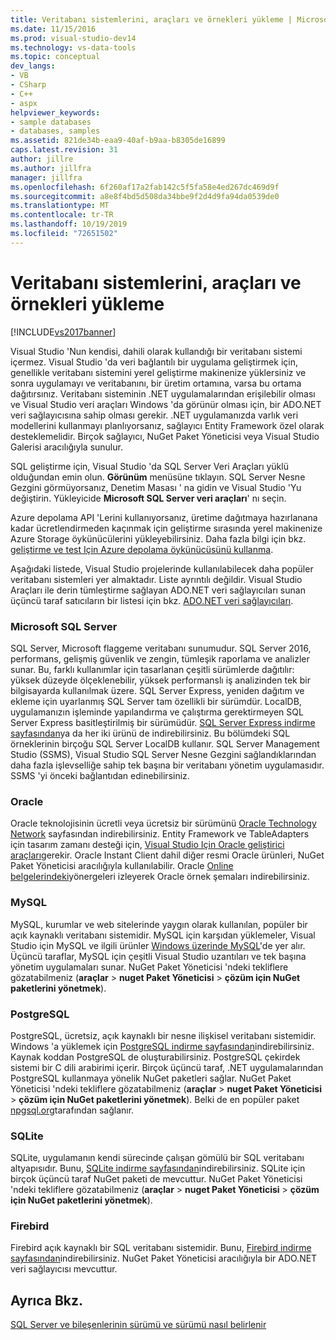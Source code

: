 ```yaml
---
title: Veritabanı sistemlerini, araçları ve örnekleri yükleme | Microsoft Docs
ms.date: 11/15/2016
ms.prod: visual-studio-dev14
ms.technology: vs-data-tools
ms.topic: conceptual
dev_langs:
- VB
- CSharp
- C++
- aspx
helpviewer_keywords:
- sample databases
- databases, samples
ms.assetid: 821de34b-eaa9-40af-b9aa-b8305de16899
caps.latest.revision: 31
author: jillre
ms.author: jillfra
manager: jillfra
ms.openlocfilehash: 6f260af17a2fab142c5f5fa58e4ed267dc469d9f
ms.sourcegitcommit: a8e8f4bd5d508da34bbe9f2d4d9fa94da0539de0
ms.translationtype: MT
ms.contentlocale: tr-TR
ms.lasthandoff: 10/19/2019
ms.locfileid: "72651502"
---
```

# <a name="installing-database-systems-tools-and-samples"></a>Veritabanı sistemlerini, araçları ve örnekleri yükleme
[!INCLUDE[vs2017banner](../includes/vs2017banner.md)]

Visual Studio 'Nun kendisi, dahili olarak kullandığı bir veritabanı sistemi içermez. Visual Studio 'da veri bağlantılı bir uygulama geliştirmek için, genellikle veritabanı sistemini yerel geliştirme makinenize yüklersiniz ve sonra uygulamayı ve veritabanını, bir üretim ortamına, varsa bu ortama dağıtırsınız. Veritabanı sisteminin .NET uygulamalarından erişilebilir olması ve Visual Studio veri araçları Windows 'da görünür olması için, bir ADO.NET veri sağlayıcısına sahip olması gerekir. .NET uygulamanızda varlık veri modellerini kullanmayı planlıyorsanız, sağlayıcı Entity Framework özel olarak desteklemelidir.     Birçok sağlayıcı, NuGet Paket Yöneticisi veya Visual Studio Galerisi aracılığıyla sunulur.

 SQL geliştirme için, Visual Studio 'da SQL Server Veri Araçları yüklü olduğundan emin olun. **Görünüm** menüsüne tıklayın. SQL Server Nesne Gezgini görmüyorsanız, Denetim Masası ' na gidin ve Visual Studio 'Yu değiştirin. Yükleyicide **Microsoft SQL Server veri araçları**' nı seçin.

 Azure depolama API 'Lerini kullanıyorsanız, üretime dağıtmaya hazırlanana kadar ücretlendirmeden kaçınmak için geliştirme sırasında yerel makinenize Azure Storage öykünücülerini yükleyebilirsiniz. Daha fazla bilgi için bkz. [geliştirme ve test Için Azure depolama öykünücüsünü kullanma](https://azure.microsoft.com/documentation/articles/storage-use-emulator/).

 Aşağıdaki listede, Visual Studio projelerinde kullanılabilecek daha popüler veritabanı sistemleri yer almaktadır. Liste ayrıntılı değildir. Visual Studio Araçları ile derin tümleştirme sağlayan ADO.NET veri sağlayıcıları sunan üçüncü taraf satıcıların bir listesi için bkz. [ADO.NET veri sağlayıcıları](https://msdn.microsoft.com/library/dd363565.aspx).

### <a name="microsoft-sql-server"></a>Microsoft SQL Server
 SQL Server, Microsoft flaggeme veritabanı sunumudur. SQL Server 2016, performans, gelişmiş güvenlik ve zengin, tümleşik raporlama ve analizler sunar. Bu, farklı kullanımlar için tasarlanan çeşitli sürümlerde dağıtılır: yüksek düzeyde ölçeklenebilir, yüksek performanslı iş analizinden tek bir bilgisayarda kullanılmak üzere. SQL Server Express, yeniden dağıtım ve ekleme için uyarlanmış SQL Server tam özellikli bir sürümdür.  LocalDB, uygulamanızın işleminde yapılandırma ve çalıştırma gerektirmeyen SQL Server Express basitleştirilmiş bir sürümüdür. [SQL Server Express indirme sayfasından](https://www.microsoft.com/sql-server/sql-server-editions-express)ya da her iki ürünü de indirebilirsiniz. Bu bölümdeki SQL örneklerinin birçoğu SQL Server LocalDB kullanır. SQL Server Management Studio (SSMS), Visual Studio SQL Server Nesne Gezgini sağlandıklarından daha fazla işlevselliğe sahip tek başına bir veritabanı yönetim uygulamasıdır. SSMS 'yi önceki bağlantıdan edinebilirsiniz.

### <a name="oracle"></a>Oracle
 Oracle teknolojisinin ücretli veya ücretsiz bir sürümünü [Oracle Technology Network](http://www.oracle.com/technetwork/database/enterprise-edition/downloads/index-092322.html) sayfasından indirebilirsiniz. Entity Framework ve TableAdapters için tasarım zamanı desteği için, [Visual Studio Için Oracle geliştirici araçları](http://www.oracle.com/technetwork/developer-tools/visual-studio/overview/index.html)gerekir. Oracle Instant Client dahil diğer resmi Oracle ürünleri, NuGet Paket Yöneticisi aracılığıyla kullanılabilir.  Oracle [Online belgelerindeki](http://docs.oracle.com/cd/E11882_01/server.112/e10831/toc.htm)yönergeleri izleyerek Oracle örnek şemaları indirebilirsiniz.

### <a name="mysql"></a>MySQL
 MySQL, kurumlar ve web sitelerinde yaygın olarak kullanılan, popüler bir açık kaynaklı veritabanı sistemidir. MySQL için karşıdan yüklemeler, Visual Studio için MySQL ve ilgili ürünler [Windows üzerinde MySQL](http://www.mysql.com/why-mysql/windows/)'de yer alır.  Üçüncü taraflar, MySQL için çeşitli Visual Studio uzantıları ve tek başına yönetim uygulamaları sunar. NuGet Paket Yöneticisi 'ndeki tekliflere gözatabilmeniz (**araçlar**  > **nuget Paket Yöneticisi**  > **çözüm için NuGet paketlerini yönetmek**).

### <a name="postgresql"></a>PostgreSQL
 PostgreSQL, ücretsiz, açık kaynaklı bir nesne ilişkisel veritabanı sistemidir. Windows 'a yüklemek için [PostgreSQL indirme sayfasından](http://www.postgresql.org/download/windows/)indirebilirsiniz.  Kaynak koddan PostgreSQL de oluşturabilirsiniz.  PostgreSQL çekirdek sistemi bir C dili arabirimi içerir. Birçok üçüncü taraf, .NET uygulamalarından PostgreSQL kullanmaya yönelik NuGet paketleri sağlar.  NuGet Paket Yöneticisi 'ndeki tekliflere gözatabilmeniz (**araçlar**  > **nuget Paket Yöneticisi**  > **çözüm için NuGet paketlerini yönetmek**). Belki de en popüler paket [npgsql.org](http://www.npgsql.org)tarafından sağlanır.

### <a name="sqlite"></a>SQLite
 SQLite, uygulamanın kendi sürecinde çalışan gömülü bir SQL veritabanı altyapısıdır. Bunu, [SQLite indirme sayfasından](http://www.sqlite.org/download.html)indirebilirsiniz. SQLite için birçok üçüncü taraf NuGet paketi de mevcuttur. NuGet Paket Yöneticisi 'ndeki tekliflere gözatabilmeniz (**araçlar**  > **nuget Paket Yöneticisi**  > **çözüm için NuGet paketlerini yönetmek**).

### <a name="firebird"></a>Firebird
 Firebird açık kaynaklı bir SQL veritabanı sistemidir. Bunu, [Firebird indirme sayfasından](http://firebirdsql.org/en/downloads/)indirebilirsiniz. NuGet Paket Yöneticisi aracılığıyla bir ADO.NET veri sağlayıcısı mevcuttur.

## <a name="see-also"></a>Ayrıca Bkz.
 [SQL Server ve bileşenlerinin sürümü ve sürümü nasıl belirlenir](http://support.microsoft.com/kb/321185)
